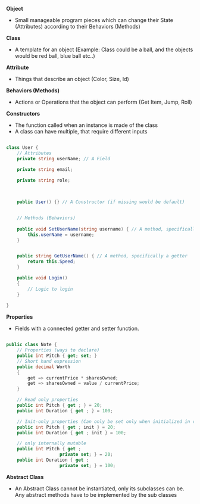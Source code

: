 
**Object**
- Small manageable program pieces which can change their State (Attributes) according to their Behaviors (Methods)

**Class**
- A template for an object (Example: Class could be a ball, and the objects would be red ball, blue ball etc..)

**Attribute**
- Things that describe an object (Color, Size, Id)

**Behaviors (Methods)**
- Actions or Operations that the object can perform (Get Item, Jump, Roll)

**Constructors**
- The function called when an instance is made of the class
- A class can have multiple, that require different inputs

```cs

class User {
	// Attributes
	private string userName; // A Field

	private string email;

	private string role;

	
	
	public User() {} // A Constructor (if missing would be default)


	// Methods (Behaviors)
	
	public void SetUserName(string username) { // A method, specifically a setter
		this.userName = username;
	}


	public string GetUserName() { // A method, specifically a getter
		return this.Speed;
	}

	public void Login()
	{
		// Logic to login
	}
	
}

```


**Properties**
- Fields with a connected getter and setter function.


```cs

public class Note {
	// Properties (ways to declare)
	public int Pitch { get; set; }
	// Short hand expression
	public decimal Worth
	{
		get => currentPrice * sharesOwned;
		get => sharesOwned = value / currentPrice;
	}

	// Read only properties
	public int Pitch { get ; } = 20;
	public int Duration { get ; } = 100;

	// Init-only properties (Can only be set only when initialized in constructor)
	public int Pitch { get ; init } = 20;
	public int Duration { get ; init } = 100;

	// only internally mutable
	public int Pitch { get ; 
					private set; } = 20;
	public int Duration { get ; 
					private set; } = 100;


```


**Abstract Class**
- An Abstract Class cannot be instantiated, only its subclasses can be. Any abstract methods have to be implemented by the sub classes

